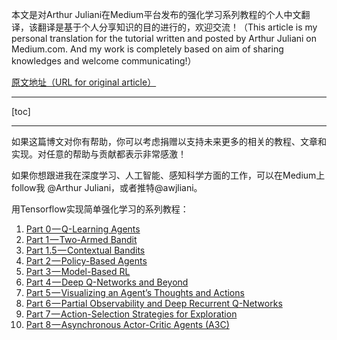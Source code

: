 本文是对Arthur Juliani在Medium平台发布的强化学习系列教程的个人中文翻译，该翻译是基于个人分享知识的目的进行的，欢迎交流！（This article is my personal translation for the tutorial written and posted by Arthur Juliani on Medium.com. And my work is completely based on aim of sharing knowledges and welcome communicating!）

[原文地址（URL for original article）]()

***

[toc]










***

如果这篇博文对你有帮助，你可以考虑捐赠以支持未来更多的相关的教程、文章和实现。对任意的帮助与贡献都表示非常感激！

如果你想跟进我在深度学习、人工智能、感知科学方面的工作，可以在Medium上follow我 @Arthur Juliani，或者推特@awjliani。

用Tensorflow实现简单强化学习的系列教程：

1. [Part 0 — Q-Learning Agents](https://medium.com/emergent-future/simple-reinforcement-learning-with-tensorflow-part-0-q-learning-with-tables-and-neural-networks-d195264329d0)
2. [Part 1 — Two-Armed Bandit](https://medium.com/@awjuliani/super-simple-reinforcement-learning-tutorial-part-1-fd544fab149)
3. [Part 1.5 — Contextual Bandits](https://medium.com/@awjuliani/simple-reinforcement-learning-with-tensorflow-part-1-5-contextual-bandits-bff01d1aad9c)
4. [Part 2 — Policy-Based Agents](https://medium.com/@awjuliani/super-simple-reinforcement-learning-tutorial-part-2-ded33892c724)
5. [Part 3 — Model-Based RL](https://medium.com/@awjuliani/simple-reinforcement-learning-with-tensorflow-part-3-model-based-rl-9a6fe0cce99)
6. [Part 4 — Deep Q-Networks and Beyond](https://medium.com/@awjuliani/simple-reinforcement-learning-with-tensorflow-part-4-deep-q-networks-and-beyond-8438a3e2b8df)
7. [Part 5 — Visualizing an Agent’s Thoughts and Actions](https://medium.com/@awjuliani/simple-reinforcement-learning-with-tensorflow-part-5-visualizing-an-agents-thoughts-and-actions-4f27b134bb2a#.kdgfgy7k8)
8. [Part 6 — Partial Observability and Deep Recurrent Q-Networks](https://medium.com/@awjuliani/simple-reinforcement-learning-with-tensorflow-part-6-partial-observability-and-deep-recurrent-q-68463e9aeefc#.gi4xdq8pk)
9. [Part 7 — Action-Selection Strategies for Exploration](https://medium.com/@awjuliani/simple-reinforcement-learning-with-tensorflow-part-7-action-selection-strategies-for-exploration-d3a97b7cceaf)
10. [Part 8 — Asynchronous Actor-Critic Agents (A3C)](https://medium.com/@awjuliani/simple-reinforcement-learning-with-tensorflow-part-8-asynchronous-actor-critic-agents-a3c-c88f72a5e9f2#.hg13tn9zw)
